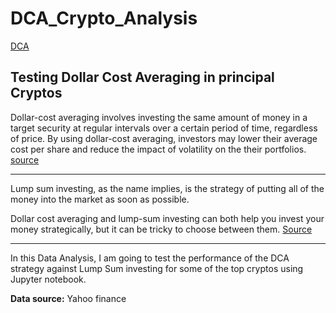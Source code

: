 # DCA_Crypto_Analysis

[DCA](https://m.foolcdn.com/media/dubs/images/original_imageshttpsg.foolcdn.comeditorialimag.width-880_kPplVtQ.png)

## Testing Dollar Cost Averaging in principal Cryptos

Dollar-cost averaging involves investing the same amount of money in a target security at regular intervals over a certain period of time, regardless of price. By using dollar-cost averaging, investors may lower their average cost per share and reduce the impact of volatility on the their portfolios.
[source](https://www.investopedia.com/terms/d/dollarcostaveraging.asp)

---

Lump sum investing, as the name implies, is the strategy of putting all of the money into the market as soon as possible. 

Dollar cost averaging and lump-sum investing can both help you invest your money strategically, but it can be tricky to choose between them.
[Source](https://www.experian.com/blogs/ask-experian/dollar-cost-averaging-vs-lump-sum-investing/)

---

In this Data Analysis, I am going to test the performance of the DCA strategy against Lump Sum investing for some of the top cryptos using Jupyter notebook.

**Data source:** Yahoo finance
